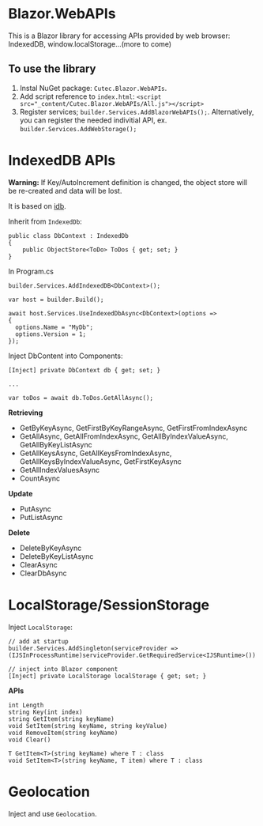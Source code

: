 # Blazor.WebAPIs
This is a Blazor library for accessing APIs provided by web browser: IndexedDB, window.localStorage...(more to come)

## To use the library
1. Instal NuGet package: ```Cutec.Blazor.WebAPIs```.
2. Add script reference to ```index.html```: ```<script src="_content/Cutec.Blazor.WebAPIs/All.js"></script>```
3. Register services; ```builder.Services.AddBlazorWebAPIs();```. Alternatively, you can register the needed indivitial API, ex. ```builder.Services.AddWebStorage();```
 
# IndexedDB APIs
**Warning:** If Key/AutoIncrement definition is changed, the object store will be re-created and data will be lost.

It is based on [idb](https://github.com/jakearchibald/idb).

Inherit from ```IndexedDb```:
```CSharp
public class DbContext : IndexedDb
{
    public ObjectStore<ToDo> ToDos { get; set; }
}    
```

In Program.cs
```CSharp
builder.Services.AddIndexedDB<DbContext>();

var host = builder.Build();

await host.Services.UseIndexedDbAsync<DbContext>(options =>
{
  options.Name = "MyDb";
  options.Version = 1;
});
```

Inject DbContent into Components:
```CSharp
[Inject] private DbContext db { get; set; }

...

var toDos = await db.ToDos.GetAllAsync();
```

**Retrieving**
- GetByKeyAsync, GetFirstByKeyRangeAsync, GetFirstFromIndexAsync
- GetAllAsync, GetAllFromIndexAsync, GetAllByIndexValueAsync, GetAllByKeyListAsync
- GetAllKeysAsync, GetAllKeysFromIndexAsync, GetAllKeysByIndexValueAsync, GetFirstKeyAsync
- GetAllIndexValuesAsync
- CountAsync

**Update**
- PutAsync
- PutListAsync

**Delete**
- DeleteByKeyAsync
- DeleteByKeyListAsync
- ClearAsync
- ClearDbAsync

# LocalStorage/SessionStorage
Inject ```LocalStorage```:
```CSharp
// add at startup
builder.Services.AddSingleton(serviceProvider => (IJSInProcessRuntime)serviceProvider.GetRequiredService<IJSRuntime>())

// inject into Blazor component
[Inject] private LocalStorage localStorage { get; set; }
```

**APIs**
```CSharp
int Length
string Key(int index)
string GetItem(string keyName)
void SetItem(string keyName, string keyValue)
void RemoveItem(string keyName)
void Clear()

T GetItem<T>(string keyName) where T : class
void SetItem<T>(string keyName, T item) where T : class
```
# Geolocation
Inject and use ```Geolocation```.
